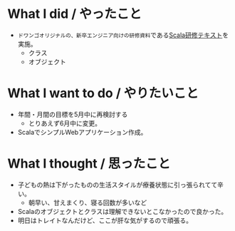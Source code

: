 # What I did / やったこと
- ```ドワンゴオリジナルの、新卒エンジニア向けの研修資料```である[Scala研修テキスト](https://dwango.github.io/scala_text/)を実施。
  - クラス
  - オブジェクト

# What I want to do / やりたいこと
- 年間・月間の目標を5月中に再検討する
  - とりあえず6月中に変更。
- ScalaでシンプルWebアプリケーション作成。

# What I thought / 思ったこと
- 子どもの熱は下がったものの生活スタイルが療養状態に引っ張られてて辛い。
  - 朝早い、甘えまくり、寝る回数が多いなど
- Scalaのオブジェクトとクラスは理解できないとこなかったので良かった。
- 明日はトレイトなんだけど、ここが肝な気がするので頑張る。
